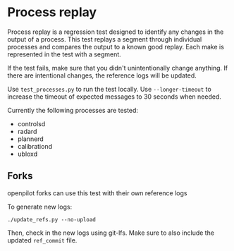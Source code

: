 # Process replay

Process replay is a regression test designed to identify any changes in the output of a process. This test replays a segment through individual processes and compares the output to a known good replay. Each make is represented in the test with a segment.

If the test fails, make sure that you didn't unintentionally change anything. If there are intentional changes, the reference logs will be updated.

Use `test_processes.py` to run the test locally.
Use `--longer-timeout` to increase the timeout of expected messages to 30 seconds when needed.

Currently the following processes are tested:

* controlsd
* radard
* plannerd
* calibrationd
* ubloxd

## Forks

openpilot forks can use this test with their own reference logs

To generate new logs:

`./update_refs.py --no-upload`

Then, check in the new logs using git-lfs. Make sure to also include the updated `ref_commit` file.
